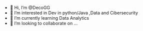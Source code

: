 - 👋 Hi, I’m @DecoGG
- 👀 I’m interested in Dev in python/Java ,Data and Cibersecurity
- 🌱 I’m currently learning Data Analytics
- 💞️ I’m looking to collaborate on ...

<!---
DecoGG/DecoGG is a ✨ special ✨ repository because its `README.md` (this file) appears on your GitHub profile.
You can click the Preview link to take a look at your changes.
--->
